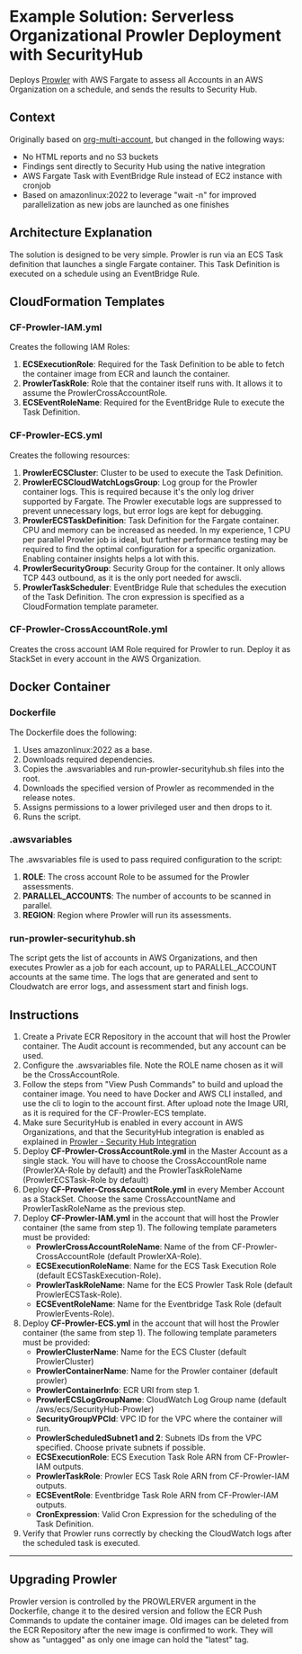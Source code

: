 # Example Solution:  Serverless Organizational Prowler Deployment with SecurityHub

Deploys [Prowler](https://github.com/prowler-cloud/prowler) with AWS Fargate to assess all Accounts in an AWS Organization on a schedule, and sends the results to Security Hub.

## Context
Originally based on [org-multi-account](https://github.com/prowler-cloud/prowler/tree/master/util/org-multi-account), but changed in the following ways:

 - No HTML reports and no S3 buckets
 - Findings sent directly to Security Hub using the native integration
 - AWS Fargate Task with EventBridge Rule instead of EC2 instance with cronjob
 - Based on amazonlinux:2022 to leverage "wait -n" for improved parallelization as new jobs are launched as one finishes

## Architecture Explanation

 The solution is designed to be very simple. Prowler is run via an ECS Task definition that launches a single Fargate container. This Task Definition is executed on a schedule using an EventBridge Rule.

## CloudFormation Templates
 
 ### CF-Prowler-IAM.yml
Creates the following IAM Roles:

 1. **ECSExecutionRole**: Required for the Task Definition to be able to fetch the container image from ECR and launch the container.
 2. **ProwlerTaskRole**: Role that the container itself runs with. It allows it to assume the ProwlerCrossAccountRole.
 3. **ECSEventRoleName**: Required for the EventBridge Rule to execute the Task Definition.

### CF-Prowler-ECS.yml
Creates the following resources:

 1. **ProwlerECSCluster**: Cluster to be used to execute the Task Definition.
 2. **ProwlerECSCloudWatchLogsGroup**: Log group for the Prowler container logs. This is required because it's the only log driver supported by Fargate. The Prowler executable logs are suppressed to prevent unnecessary logs, but error logs are kept for debugging.
 3. **ProwlerECSTaskDefinition**: Task Definition for the Fargate container. CPU and memory can be increased as needed. In my experience, 1 CPU per parallel Prowler job is ideal, but further performance testing may be required to find the optimal configuration for a specific organization. Enabling container insights helps a lot with this.
 4. **ProwlerSecurityGroup**: Security Group for the container. It only allows TCP 443 outbound, as it is the only port needed for awscli.
 5. **ProwlerTaskScheduler**: EventBridge Rule that schedules the execution of the Task Definition. The cron expression is specified as a CloudFormation template parameter.

### CF-Prowler-CrossAccountRole.yml
Creates the cross account IAM Role required for Prowler to run. Deploy it as StackSet in every account in the AWS Organization.  

## Docker Container

### Dockerfile
The Dockerfile does the following:
 1. Uses amazonlinux:2022 as a base.
 2. Downloads required dependencies.
 3. Copies the .awsvariables and run-prowler-securityhub.sh files into the root.
 4. Downloads the specified version of Prowler as recommended in the release notes. 
 5. Assigns permissions to a lower privileged user and then drops to it.
 6. Runs the script.

### .awsvariables
The .awsvariables file is used to pass required configuration to the script:

 1. **ROLE**: The cross account Role to be assumed for the Prowler assessments.
 2. **PARALLEL_ACCOUNTS**: The number of accounts to be scanned in parallel.
 3. **REGION**: Region where Prowler will run its assessments.

### run-prowler-securityhub.sh
The script gets the list of accounts in AWS Organizations, and then executes Prowler as a job for each account, up to PARALLEL_ACCOUNT accounts at the same time.
The logs that are generated and sent to Cloudwatch are error logs, and assessment start and finish logs.

## Instructions
 1. Create a Private ECR Repository in the account that will host the Prowler container. The Audit account is recommended, but any account can be used. 
 2.  Configure the .awsvariables file. Note the ROLE name chosen as it will be the CrossAccountRole.
 3. Follow the steps from "View Push Commands" to build and upload the container image. You need to have Docker and AWS CLI installed, and use the cli to login to the account first.  After upload note the Image URI, as it is required for the CF-Prowler-ECS template.
 4.  Make sure SecurityHub is enabled in every account in AWS Organizations, and that the SecurityHub integration is enabled as explained in [Prowler - Security Hub Integration](https://github.com/prowler-cloud/prowler#security-hub-integration) 
 5. Deploy **CF-Prowler-CrossAccountRole.yml** in the Master Account as a single stack. You will have to choose the CrossAccountRole name (ProwlerXA-Role by default) and the ProwlerTaskRoleName (ProwlerECSTask-Role by default)
 6. Deploy **CF-Prowler-CrossAccountRole.yml** in every Member Account as a StackSet. Choose the same CrossAccountName and ProwlerTaskRoleName as the previous step.
 7. Deploy **CF-Prowler-IAM.yml** in the account that will host the Prowler container (the same from step 1).  The following template parameters must be provided:
    - **ProwlerCrossAccountRoleName**: Name of the from CF-Prowler-CrossAccountRole (default ProwlerXA-Role).
    - **ECSExecutionRoleName**: Name for the ECS Task Execution Role (default ECSTaskExecution-Role).
    - **ProwlerTaskRoleName**: Name for the ECS Prowler Task Role (default ProwlerECSTask-Role).
    - **ECSEventRoleName**: Name for the Eventbridge Task Role (default ProwlerEvents-Role).
 8. Deploy **CF-Prowler-ECS.yml** in the account that will host the Prowler container (the same from step 1).  The following template parameters must be provided:
	- **ProwlerClusterName**: Name for the ECS Cluster (default ProwlerCluster)
	- **ProwlerContainerName**: Name for the Prowler container (default prowler)
	- **ProwlerContainerInfo**: ECR URI from step 1. 
	- **ProwlerECSLogGroupName**: CloudWatch Log Group name (default /aws/ecs/SecurityHub-Prowler)
	- **SecurityGroupVPCId**: VPC ID for the VPC where the container will run.
	- **ProwlerScheduledSubnet1 and 2**: Subnets IDs from the VPC specified. Choose private subnets if possible.
	- **ECSExecutionRole**: ECS Execution Task Role ARN from CF-Prowler-IAM outputs.
	- **ProwlerTaskRole**: Prowler ECS Task Role ARN from CF-Prowler-IAM outputs.
	- **ECSEventRole**: Eventbridge Task Role ARN from CF-Prowler-IAM outputs.
	- **CronExpression**: Valid Cron Expression for the scheduling of the Task Definition.
 9. Verify that Prowler runs correctly by checking the CloudWatch logs after the scheduled task is executed.

---
## Upgrading Prowler

Prowler version is controlled by the PROWLERVER argument in the Dockerfile, change it to the desired version and follow the ECR Push Commands to update the container image. 
Old images can be deleted from the ECR Repository after the new image is confirmed to work. They will show as "untagged" as only one image can hold the "latest" tag.